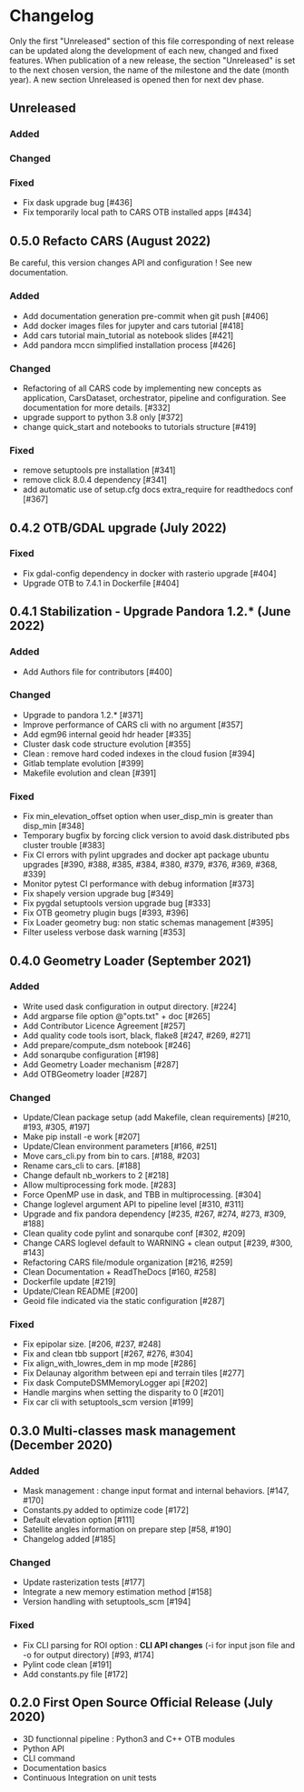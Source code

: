 # Changelog

Only the first "Unreleased" section of this file corresponding of next release can be updated along the development of each new, changed and fixed features.
When publication of a new release, the section "Unreleased" is set to the next chosen version, the name of the milestone and the date (month year).
A new section Unreleased is opened then for next dev phase.

## Unreleased

### Added

### Changed

### Fixed

- Fix dask upgrade bug [#436]
- Fix temporarily local path to CARS OTB installed apps [#434]

## 0.5.0 Refacto CARS (August 2022)

Be careful, this version changes API and configuration ! See new documentation.

### Added

- Add documentation generation pre-commit when git push [#406]
- Add docker images files for jupyter and cars tutorial [#418]
- Add cars tutorial main_tutorial as notebook slides [#421]
- Add pandora mccn simplified installation process [#426]

### Changed

- Refactoring of all CARS code by implementing new concepts as application, CarsDataset, orchestrator, pipeline and configuration. See documentation for more details. [#332]
- upgrade support to python 3.8 only [#372]
- change quick_start and notebooks to tutorials structure [#419]

### Fixed

- remove setuptools pre installation [#341]
- remove click 8.0.4 dependency [#341]
- add automatic use of setup.cfg docs extra_require for readthedocs conf [#367]


## 0.4.2 OTB/GDAL upgrade (July 2022)

### Fixed

- Fix gdal-config dependency in docker with rasterio upgrade [#404]
- Upgrade OTB to 7.4.1 in Dockerfile [#404]


## 0.4.1 Stabilization - Upgrade Pandora 1.2.* (June 2022)

### Added

- Add Authors file for contributors [#400]

### Changed

- Upgrade to pandora 1.2.* [#371]
- Improve performance of CARS cli with no argument [#357]
- Add egm96 internal geoid hdr header [#335]
- Cluster dask code structure evolution [#355]
- Clean : remove hard coded indexes in the cloud fusion [#394]
- Gitlab template evolution [#399]
- Makefile evolution and clean [#391]

### Fixed

- Fix min_elevation_offset option when user_disp_min is greater than disp_min [#348]
- Temporary bugfix by forcing click version to avoid dask.distributed pbs cluster trouble [#383]
- Fix CI errors with pylint upgrades and docker apt package ubuntu upgrades  [#390, #388, #385, #384, #380, #379, #376, #369, #368, #339]
- Monitor pytest CI performance with debug information [#373]
- Fix shapely version upgrade bug [#349]
- Fix pygdal setuptools version upgrade bug [#333]
- Fix OTB geometry plugin bugs [#393, #396]
- Fix Loader geometry bug: non static schemas management [#395]
- Filter useless verbose dask warning [#353]


## 0.4.0 Geometry Loader (September 2021)

### Added

- Write used dask configuration in output directory. [#224]
- Add argparse file option @"opts.txt" + doc [#265]
- Add Contributor Licence Agreement [#257]
- Add quality code tools isort, black, flake8 [#247, #269, #271]
- Add prepare/compute_dsm notebook [#246]
- Add sonarqube configuration [#198]
- Add Geometry Loader mechanism [#287]
- Add OTBGeometry loader [#287]

### Changed

- Update/Clean package setup (add Makefile, clean requirements) [#210, #193, #305, #197]
- Make pip install -e work [#207]
- Update/Clean environment parameters [#166, #251]
- Move cars_cli.py from bin to cars. [#188, #203]
- Rename cars_cli to cars. [#188]
- Change default nb_workers to 2 [#218]
- Allow multiprocessing fork mode. [#283]
- Force OpenMP use in dask, and TBB in multiprocessing. [#304]
- Change loglevel argument API to pipeline level [#310, #311]
- Upgrade and fix pandora dependency [#235, #267, #274, #273, #309, #188]
- Clean quality code pylint and sonarqube conf [#302, #209]
- Change CARS loglevel default to WARNING + clean output [#239, #300, #143]
- Refactoring CARS file/module organization [#216, #259]
- Clean Documentation + ReadTheDocs [#160, #258]
- Dockerfile update [#219]
- Update/Clean README [#200]
- Geoid file indicated via the static configuration [#287]

### Fixed

- Fix epipolar size. [#206, #237, #248]
- Fix and clean tbb support [#267, #276, #304]
- Fix align_with_lowres_dem in mp mode [#286]
- Fix Delaunay algorithm between epi and terrain tiles [#277]
- Fix dask ComputeDSMMemoryLogger api [#202]
- Handle margins when setting the disparity to 0 [#201]
- Fix car cli with setuptools_scm version [#199]

## 0.3.0 Multi-classes mask management (December 2020)

### Added

- Mask management : change input format and internal behaviors. [#147, #170]
- Constants.py added to optimize code [#172]
- Default elevation option [#111]
- Satellite angles information on prepare step [#58, #190]
- Changelog added [#185]

### Changed
- Update rasterization tests [#177]
- Integrate a new memory estimation method [#158]
- Version handling with setuptools_scm [#194]

### Fixed
- Fix CLI parsing for ROI option : **CLI API changes** (-i for input json file and -o for output directory) [#93, #174]
- Pylint code clean [#191]
- Add constants.py file [#172]

## 0.2.0 First Open Source Official Release (July 2020)

- 3D functionnal pipeline : Python3 and C++ OTB modules
- Python API
- CLI command
- Documentation basics
- Continuous Integration on unit tests
